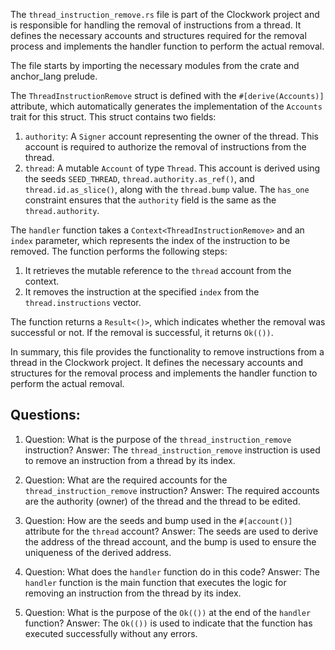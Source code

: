 The `thread_instruction_remove.rs` file is part of the Clockwork project and is responsible for handling the removal of instructions from a thread. It defines the necessary accounts and structures required for the removal process and implements the handler function to perform the actual removal.

The file starts by importing the necessary modules from the crate and anchor_lang prelude.

The `ThreadInstructionRemove` struct is defined with the `#[derive(Accounts)]` attribute, which automatically generates the implementation of the `Accounts` trait for this struct. This struct contains two fields:

1. `authority`: A `Signer` account representing the owner of the thread. This account is required to authorize the removal of instructions from the thread.
2. `thread`: A mutable `Account` of type `Thread`. This account is derived using the seeds `SEED_THREAD`, `thread.authority.as_ref()`, and `thread.id.as_slice()`, along with the `thread.bump` value. The `has_one` constraint ensures that the `authority` field is the same as the `thread.authority`.

The `handler` function takes a `Context<ThreadInstructionRemove>` and an `index` parameter, which represents the index of the instruction to be removed. The function performs the following steps:

1. It retrieves the mutable reference to the `thread` account from the context.
2. It removes the instruction at the specified `index` from the `thread.instructions` vector.

The function returns a `Result<()>`, which indicates whether the removal was successful or not. If the removal is successful, it returns `Ok(())`.

In summary, this file provides the functionality to remove instructions from a thread in the Clockwork project. It defines the necessary accounts and structures for the removal process and implements the handler function to perform the actual removal.

## Questions:

1. Question: What is the purpose of the `thread_instruction_remove` instruction?
   Answer: The `thread_instruction_remove` instruction is used to remove an instruction from a thread by its index.

2. Question: What are the required accounts for the `thread_instruction_remove` instruction?
   Answer: The required accounts are the authority (owner) of the thread and the thread to be edited.

3. Question: How are the seeds and bump used in the `#[account()]` attribute for the `thread` account?
   Answer: The seeds are used to derive the address of the thread account, and the bump is used to ensure the uniqueness of the derived address.

4. Question: What does the `handler` function do in this code?
   Answer: The `handler` function is the main function that executes the logic for removing an instruction from the thread by its index.

5. Question: What is the purpose of the `Ok(())` at the end of the `handler` function?
   Answer: The `Ok(())` is used to indicate that the function has executed successfully without any errors.

